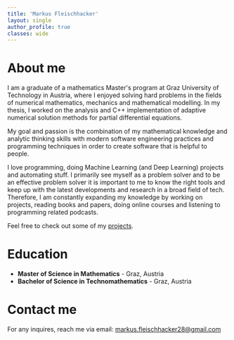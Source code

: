 ```yaml
---
title: 'Markus Fleischhacker'
layout: single
author_profile: true
classes: wide
---
```

# About me
I am a graduate of a mathematics Master's program at Graz University of Technology in Austria, where I enjoyed solving 
hard problems in the fields of numerical mathematics, mechanics and mathematical modelling. In my thesis, I worked on the analysis and C++ implementation of adaptive numerical solution methods for partial differential equations.

My goal and passion is the combination of my mathematical knowledge and analytic thinking skills with modern software engineering practices and programming techniques in order to create software that is helpful to people. 

I love programming, doing Machine Learning (and Deep Learning) projects and automating stuff. I primarily see myself as a problem solver and to be an effective problem solver it is important to me to know the right tools and keep up with the latest developments and research in a broad field of tech. 
Therefore, I am constantly expanding my knowledge by working on projects, reading books and papers, doing online courses and listening to programming related podcasts.

Feel free to check out some of my [projects](/projects).

# Education
* **Master of Science in Mathematics** - Graz, Austria  
* **Bachelor of Science in Technomathematics**  - Graz, Austria   
  
# Contact me
For any inquires, reach me via email: [markus.fleischhacker28@gmail.com](mailto:markus.fleischhacker28@gmail.com)
